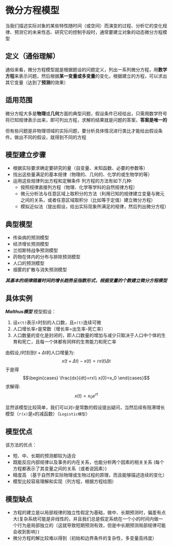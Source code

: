 # 微分方程模型
当我们描述实际对象的某些特性随时间（或空间）而演变的过程、分析它的变化规律、预测它的未来性态、研究它的控制手段时，通常要建立对象的动态微分方程模型

## 定义（通俗理解）
通俗来看，微分方程模型就是根据题设的问题定义，列出一系列微分方程，用**数学方程**来表示问题，然后根据**某一变量或多变量**的变化，根据建立的方程，可以求出其它变量（达到了**预测**的效果）

## 适用范围
微分方程大多是**物理**或**几何**方面的典型问题，假设条件已经给出，只需用数学符号将已知规律表示出来，即可列出方程，求解的结果就是问题的答案，**答案是唯一的**


但有些问题是非物理领域的实际问题，要分析具体情况进行类比才能给出假设条件。做出不同的假设，就得到不同的方程
## 模型建立步骤
* 根据实际要求确定要研究的量（自变量、未知函数、必要的参数等）
* 找出这些量满足的基本规律（物理的、几何的、化学的或生物学的等）
* 运用这些规律列出方程和定解条件
  列方程的方法有如下几种:
  * 按照规律直接列方程（物理、化学等学科的自然规律方程）
  * 微元分析法与任意区域上取积分的方法（利用已知的规律建立变量与微元之间的关系，或者任意区域取积分（比如等于定值）建立微分方程）
  * 模拟近似法（提出假设，给出实际现象所满足的规律，然后列出微分方程）
## 典型模型
* 传染病的预测模型
* 经济增长预测模型
* 兰彻斯特战争预测模型
* 药物在体内的分布与排除预测模型
* 人口的预测模型
* 烟雾的扩散与消失预测模型

***其基本的规律随着时间的增长趋势呈指数形式，根据变量的个数建立微分方程模型***

## 具体实例
***Malthus模型***
模型假设：
1. 设```x(t)```表示```t```时刻的人口数，且```x(t)```连续可微
2. 人口增长率```r```是常数（增长率=出生率-死亡率）
3. 人口数量的变化是封闭的，即人口数量的增加与减少只取决于人口中个体的生育和死亡，且每一个体都有同样的生育能力和死亡率

由假设,$t$时刻到$t+ \Delta t$的人口增量为:
$$x(t+\Delta t)-x(t)=rx(t)\Delta t$$
于是得
$$\begin{cases}
\frac{dx}{dt}=rx\\
x(0)=x_0
\end{cases}$$
求解得:
$$x(t)=x_0e^{rt}$$

显然该模型比较简单，我们可以对```r```是常数的假设提出疑问，当然后续有阻滞增长模型（```r(x)```是```x```的减函数）（```Logistic模型```）

## 模型优点
该方法的优点：
* 短、中、长期的预测都较为适合
* 既能反应内部规律以及事务的内在关系，也能分析两个因素的相关关系 (每个方程都表示了其变量之间的关系（或者说因素）)
* 精度高 （基于自然界实际物理或生物过程的原理，而且能够描述连续的变化）
* 模型比较容易理解和实现（列方程，根据方程绘图）

## 模型缺点
* 方程的建立是以局部规律的独立性假定为基础，做中、长期预测时，偏差有点大(复杂系统可能是非线性的，并且我们总是假定系统在一个小的时间内做一个行为是局部独立的（这就导致短期预测有效，但是中长期预测局部规律可能会收到影响）)
* 微分方程的解比较难以得到（初始和边界条件的复杂性，多变量高纬度）


